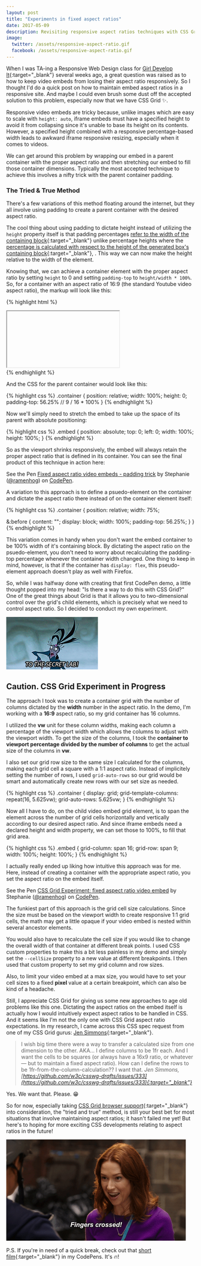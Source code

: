 ```yaml
---
layout: post
title: "Experiments in fixed aspect ratios"
date: 2017-05-09
description: Revisiting responsive aspect ratios techniques with CSS Grid
image: 
  twitter: /assets/responsive-aspect-ratio.gif
  facebook: /assets/responsive-aspect-ratio.gif
---
```


When I was TA-ing a Responsive Web Design class for [Girl Develop It](https://www.girldevelopit.com/){:target="_blank"} several weeks ago, a great question was raised as to how to keep video embeds from losing their aspect ratio responsively. So I thought I'd do a quick post on how to maintain embed aspect ratios in a responsive site. And maybe I could even brush some dust off the accepted solution to this problem, especially now that we have CSS Grid ✨.

<!--more-->

Responsive video embeds are tricky because, unlike images which are easy to scale with `height: auto`, iframe embeds must have a specified height to avoid it from collapsing since it's unable to base its height on its contents. However, a specified height combined with a responsive percentage-based width leads to awkward iframe responsive resizing, especially when it comes to videos. 

We can get around this problem by wrapping our embed in a parent container with the proper aspect ratio and then stretching our embed to fill those container dimensions. Typically the most accepted technique to achieve this involves a nifty trick with the parent container padding.

### The Tried &amp; True Method

There's a few variations of this method floating around the internet, but they all involve using padding to create a parent container with the desired aspect ratio. 

The cool thing about using padding to dictate height instead of utilizing the `height` property itself is that padding percentages [refer to the width of the containing block](https://developer.mozilla.org/en-US/docs/Web/CSS/padding?v=control){:target="_blank"} unlike percentage heights where the [percentage is calculated with respect to the height of the generated box's containing block](https://developer.mozilla.org/en-US/docs/Web/CSS/height){:target="_blank"}, . This way we can now make the height relative to the width of the element. 

Knowing that, we can achieve a container element with the proper aspect ratio by setting `height` to 0 and setting `padding-top` to `height/width * 100%`. So, for a container with an aspect ratio of 16:9 (the standard Youtube video aspect ratio), the markup will look like this:

{% highlight html %}
<div class="container">
  <iframe class="embed"></iframe>
</div>
{% endhighlight %}

And the CSS for the parent container would look like this:

{% highlight css %}
.container {
  position: relative;
  width: 100%;
  height: 0;
  padding-top: 56.25% // 9 / 16 * 100%
}
{% endhighlight %}

Now we'll simply need to stretch the embed to take up the space of its parent with absolute positioning:

{% highlight css %}
.embed {
  position: absolute;
  top: 0;
  left: 0;
  width: 100%;
  height: 100%;
}
{% endhighlight %}

So as the viewport shrinks responsively, the embed will always retain the proper aspect ratio that is defined in its container. You can see the final product of this technique in action here:

<p data-height="565" data-theme-id="28441" data-slug-hash="65d6ea9b7fa0a3f5d33d2f9fed067a3d" data-default-tab="css,result" data-user="ramenhog" data-embed-version="2" data-pen-title="Fixed aspect ratio video embeds - padding trick" class="codepen">See the Pen <a href="http://codepen.io/ramenhog/pen/65d6ea9b7fa0a3f5d33d2f9fed067a3d/">Fixed aspect ratio video embeds - padding trick</a> by Stephanie (<a href="http://codepen.io/ramenhog">@ramenhog</a>) on <a href="http://codepen.io">CodePen</a>.</p>
<script async src="https://production-assets.codepen.io/assets/embed/ei.js"></script>

A variation to this approach is to define a psuedo-element on the container and dictate the aspect ratio there instead of on the container element itself:

{% highlight css %}
.container {
  position: relative;
  width: 75%;

  &:before {
    content: "";
    display: block;
    width: 100%;
    padding-top: 56.25%;
  }
}
{% endhighlight %}

This variation comes in handy when you don't want the embed container to be 100% width of it's containing block. By dictating the aspect ratio on the psuedo-element, you don't need to worry about recalculating the padding-top percentage whenever the container width changed. One thing to keep in mind, however, is that if the container has `display: flex`, this pseudo-element approach doesn't play as well with Firefox.

So, while I was halfway done with creating that first CodePen demo, a little thought popped into my head: "Is there a way to do this with CSS Grid?" One of the great things about Grid is that it allows you to two-dimensional control over the grid's child elements, which is precisely what we need to control aspect ratio. So I decided to conduct my own experiment.

<img src="/assets/secret-lab.gif" alt="To the secret lab!" class="image image--small" />

## Caution. CSS Grid Experiment in Progress

The approach I took was to create a container grid with the number of columns dictated by the **width** number in the aspect ratio. In the demo, I'm working with a **16:9** aspect ratio, so my grid container has 16 columns.

I utilized the **vw** unit for these column widths, making each column a percentage of the viewport width which allows the columns to adjust with the viewport width. To get the size of the columns, I took the **container to viewport percentage divided by the number of columns** to get the actual size of the columns in **vw**.

I also set our grid row size to the same size I calculated for the columns, making each grid cell a square with a 1:1 aspect ratio. Instead of implicitely setting the number of rows, I used `grid-auto-rows` so our grid would be smart and automatically create new rows with our set size as needed.

{% highlight css %}
.container {
  display: grid;
  grid-template-columns: repeat(16, 5.625vw);
  grid-auto-rows: 5.625vw;
}
{% endhighlight %}

Now all I have to do, on the child video embed grid element, is to span the element across the number of grid cells horizontally and vertically according to our desired aspect ratio. And since iframe embeds need a declared height and width property, we can set those to 100%, to fill that grid area.

{% highlight css %}
.embed {
  grid-column: span 16;
  grid-row: span 9;
  width: 100%;
  height: 100%;
}
{% endhighlight %}

I actually really ended up liking how intuitive this approach was for me. Here, instead of creating a container with the appropriate aspect ratio, you set the aspect ratio on the embed itself.

<p data-height="370" data-theme-id="28441" data-slug-hash="196e49797107763ba27a91490948ac81" data-default-tab="css,result" data-user="ramenhog" data-embed-version="2" data-pen-title="CSS Grid Experiment: fixed aspect ratio video embed" class="codepen">See the Pen <a href="http://codepen.io/ramenhog/pen/196e49797107763ba27a91490948ac81/">CSS Grid Experiment: fixed aspect ratio video embed</a> by Stephanie (<a href="http://codepen.io/ramenhog">@ramenhog</a>) on <a href="http://codepen.io">CodePen</a>.</p>
<script async src="https://production-assets.codepen.io/assets/embed/ei.js"></script>

The funkiest part of this approach is the grid cell size calculations. Since the size must be based on the viewport width to create responsive 1:1 grid cells, the math may get a little opaque if your video embed is nested within several ancestor elements.

You would also have to recalculate the cell size if you would like to change the overall width of that container at different break points. I used CSS custom properties to make this a bit less painless in my demo and simply set the `--cellSize` property to a new value at different breakpoints. I then used that custom property to set my grid column and row sizes.

Also, to limit your video embed at a max size, you would have to set your cell sizes to a fixed **pixel** value at a certain breakpoint, which can also be kind of a headache.

Still, I appreciate CSS Grid for giving us some new approaches to age old problems like this one. Dictating the aspect ratios on the embed itself is actually how I would intuitively expect aspect ratios to be handled in CSS. And it seems like I'm not the only one with CSS Grid aspect ratio expectations. In my research, I came across this CSS spec request from one of my CSS Grid gurus: [Jen Simmons](https://twitter.com/jensimmons?ref_src=twsrc%5Egoogle%7Ctwcamp%5Eserp%7Ctwgr%5Eauthor){:target="_blank"}.

> I wish big time there were a way to transfer a calculated size from one dimension to the other. AKA… I define columns to be 1fr each. And I want the cells to be squares (or always have a 16x9 ratio, or whatever — but to maintain a fixed aspect ratio). How can I define the rows to be 1fr-from-the-column-calculation?? I want that.
_Jen Simmons, [https://github.com/w3c/csswg-drafts/issues/333](https://github.com/w3c/csswg-drafts/issues/333){:target="_blank"}_

Yes. We want that. Please. 😁

So for now, especially taking [CSS Grid browser support](http://caniuse.com/#feat=css-grid){:target="_blank"} into consideration, the "tried and true" method, is still your best bet for most situations that involve maintaining aspect ratios; it hasn't failed me yet! But here's to hoping for more exciting CSS developments relating to aspect ratios in the future!

<img src="/assets/fingers-crossed.gif" alt="Fingers crossed!" class="image image--small" />

P.S. If you're in need of a quick break, check out that [short film](https://www.youtube.com/watch?v=upPCohrJcbw){:target="_blank"} in my CodePens. It's 🔥!



